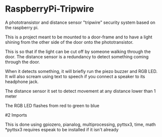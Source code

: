 # RaspberryPi-Tripwire
A phototransistor and distance sensor "tripwire" security system based on the raspberry pi.

This is a project meant to be mounted to a door-frame and to have a light shining from the other side of the door onto the phototransistor.

This is so that if the light can be cut off by someone walking through the door.
The distance sensor is a redundancy to detect something coming through the door.

When it detects something, it will briefly run the piezo buzzer and RGB LED.
It will also scream using text to speech if you connect a speaker to its headphone jack. 

The distance sensor it set to detect movement at any distance lower than 1 meter

The RGB LED flashes from red to green to blue

#2 Imports

This is done using gpiozero, pianalog, multiprocessing, pyttsx3, time, math 
*pyttsx3 requires espeak to be installed if it isn't already


